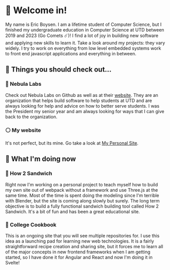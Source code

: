 # 🤝 Welcome in!
My name is Eric Boysen. I am a lifetime student of Computer Science, but I finished my undergraduate education in Computer Science at UTD between 2019 and 2023 (Go Comets ☄️)! I find a lot of joy in building new software and applying new skills to learn it. Take a look around my projects: they vary widely. I try to work on everything from low level embedded systems work to front end javascript applications and everything in between. 

## 🔎 Things you should check out...
### 🚀 Nebula Labs
Check out Nebula Labs on Github as well as at their [website](https://www.utdnebula.com). They are an organization that helps build software to help students at UTD and are always looking for help and advice on how to better serve students. I was the President my senior year and am always looking for ways that I can give back to the organization. 

### ⚪ My website
It's not perfect, but its mine. Go take a look at [My Personal Site](https://www.ericboysen.com).

## 📍 What I'm doing now
### 🥪 How 2 Sandwich
Right now I'm working on a personal project to teach myself how to build my own site out of webpack without a framework and use Three.js at the same time. Most of the time is spent doing the modeling since I'm terrible with Blender, but the site is coming along slowly but surely. The long term objective is to build a fully functional sandwich building tool called How 2 Sandwich. It's a bit of fun and has been a great educational site. 

### 🍳 College Cookbook
This is an ongoing site that you will see multiple repositories for. I use this idea as a launching pad for learning new web technologies. It is a fairly straightforward recipe creation and sharing site, but it forces me to learn all of the major concepts in new frontend frameworks when I am getting started, so I have done it for Angular and React and now I'm doing it in Svelte!

<!--
**eboysen/eboysen** is a ✨ _special_ ✨ repository because its `README.md` (this file) appears on your GitHub profile.

Here are some ideas to get you started:

- 🔭 I’m currently working on ...
- 🌱 I’m currently learning ...
- 👯 I’m looking to collaborate on ...
- 🤔 I’m looking for help with ...
- 💬 Ask me about ...
- 📫 How to reach me: ...
- 😄 Pronouns: ...
- ⚡ Fun fact: ...
-->
